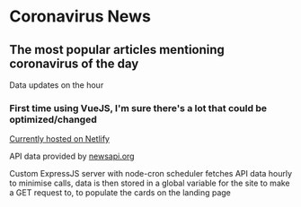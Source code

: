 # Coronavirus News

## The most popular articles mentioning coronavirus of the day
Data updates on the hour

### First time using VueJS, I'm sure there's a lot that could be optimized/changed

[Currently hosted on Netlify](https://coronavirusupdates.netlify.com/)

API data provided by [newsapi.org](https://newsapi.org/)

Custom ExpressJS server with node-cron scheduler fetches API data hourly to minimise calls, data is then stored in a global variable for the site to make a GET request to, to populate the cards on the landing page
